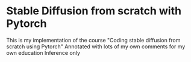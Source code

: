 # Stable Diffusion from scratch with Pytorch

This is my implementation of the course "Coding stable diffusion from scratch using Pytorch"
Annotated with lots of my own comments for my own education 
Inference only
